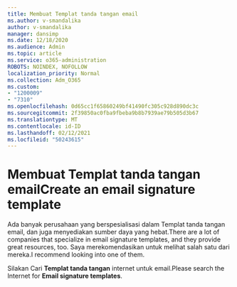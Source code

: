 ```yaml
---
title: Membuat Templat tanda tangan email
ms.author: v-smandalika
author: v-smandalika
manager: dansimp
ms.date: 12/18/2020
ms.audience: Admin
ms.topic: article
ms.service: o365-administration
ROBOTS: NOINDEX, NOFOLLOW
localization_priority: Normal
ms.collection: Adm_O365
ms.custom:
- "1200009"
- "7310"
ms.openlocfilehash: 0d65cc1f65860249bf41490fc305c928d890dc3c
ms.sourcegitcommit: 2f39850ac0fba9fbeba9b8b7939ae79b505d3b67
ms.translationtype: MT
ms.contentlocale: id-ID
ms.lasthandoff: 02/12/2021
ms.locfileid: "50243615"
---
```

# <a name="create-an-email-signature-template"></a><span data-ttu-id="618f3-102">Membuat Templat tanda tangan email</span><span class="sxs-lookup"><span data-stu-id="618f3-102">Create an email signature template</span></span>

<span data-ttu-id="618f3-103">Ada banyak perusahaan yang berspesialisasi dalam Templat tanda tangan email, dan juga menyediakan sumber daya yang hebat.</span><span class="sxs-lookup"><span data-stu-id="618f3-103">There are a lot of companies that specialize in email signature templates, and they provide great resources, too.</span></span> <span data-ttu-id="618f3-104">Saya merekomendasikan untuk melihat salah satu dari mereka.</span><span class="sxs-lookup"><span data-stu-id="618f3-104">I recommend looking into one of them.</span></span>

<span data-ttu-id="618f3-105">Silakan Cari **Templat tanda tangan** internet untuk email.</span><span class="sxs-lookup"><span data-stu-id="618f3-105">Please search the Internet for **Email signature templates**.</span></span>